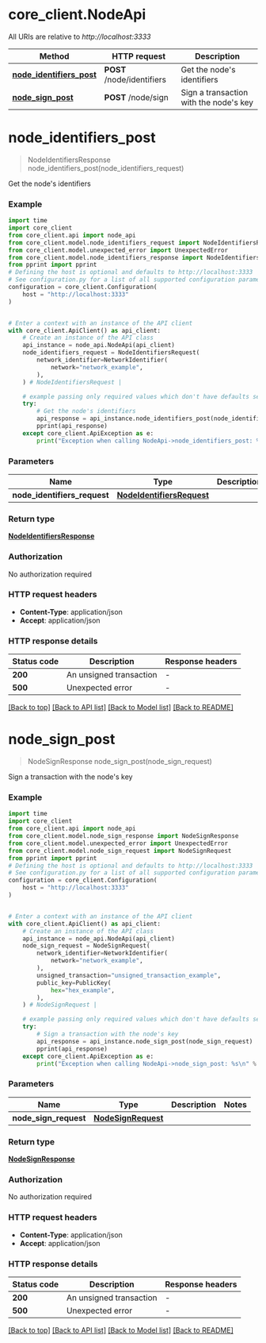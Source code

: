 # core_client.NodeApi

All URIs are relative to *http://localhost:3333*

Method | HTTP request | Description
------------- | ------------- | -------------
[**node_identifiers_post**](NodeApi.md#node_identifiers_post) | **POST** /node/identifiers | Get the node&#39;s identifiers
[**node_sign_post**](NodeApi.md#node_sign_post) | **POST** /node/sign | Sign a transaction with the node&#39;s key


# **node_identifiers_post**
> NodeIdentifiersResponse node_identifiers_post(node_identifiers_request)

Get the node's identifiers

### Example

```python
import time
import core_client
from core_client.api import node_api
from core_client.model.node_identifiers_request import NodeIdentifiersRequest
from core_client.model.unexpected_error import UnexpectedError
from core_client.model.node_identifiers_response import NodeIdentifiersResponse
from pprint import pprint
# Defining the host is optional and defaults to http://localhost:3333
# See configuration.py for a list of all supported configuration parameters.
configuration = core_client.Configuration(
    host = "http://localhost:3333"
)


# Enter a context with an instance of the API client
with core_client.ApiClient() as api_client:
    # Create an instance of the API class
    api_instance = node_api.NodeApi(api_client)
    node_identifiers_request = NodeIdentifiersRequest(
        network_identifier=NetworkIdentifier(
            network="network_example",
        ),
    ) # NodeIdentifiersRequest | 

    # example passing only required values which don't have defaults set
    try:
        # Get the node's identifiers
        api_response = api_instance.node_identifiers_post(node_identifiers_request)
        pprint(api_response)
    except core_client.ApiException as e:
        print("Exception when calling NodeApi->node_identifiers_post: %s\n" % e)
```


### Parameters

Name | Type | Description  | Notes
------------- | ------------- | ------------- | -------------
 **node_identifiers_request** | [**NodeIdentifiersRequest**](NodeIdentifiersRequest.md)|  |

### Return type

[**NodeIdentifiersResponse**](NodeIdentifiersResponse.md)

### Authorization

No authorization required

### HTTP request headers

 - **Content-Type**: application/json
 - **Accept**: application/json


### HTTP response details
| Status code | Description | Response headers |
|-------------|-------------|------------------|
**200** | An unsigned transaction |  -  |
**500** | Unexpected error |  -  |

[[Back to top]](#) [[Back to API list]](../README.md#documentation-for-api-endpoints) [[Back to Model list]](../README.md#documentation-for-models) [[Back to README]](../README.md)

# **node_sign_post**
> NodeSignResponse node_sign_post(node_sign_request)

Sign a transaction with the node's key

### Example

```python
import time
import core_client
from core_client.api import node_api
from core_client.model.node_sign_response import NodeSignResponse
from core_client.model.unexpected_error import UnexpectedError
from core_client.model.node_sign_request import NodeSignRequest
from pprint import pprint
# Defining the host is optional and defaults to http://localhost:3333
# See configuration.py for a list of all supported configuration parameters.
configuration = core_client.Configuration(
    host = "http://localhost:3333"
)


# Enter a context with an instance of the API client
with core_client.ApiClient() as api_client:
    # Create an instance of the API class
    api_instance = node_api.NodeApi(api_client)
    node_sign_request = NodeSignRequest(
        network_identifier=NetworkIdentifier(
            network="network_example",
        ),
        unsigned_transaction="unsigned_transaction_example",
        public_key=PublicKey(
            hex="hex_example",
        ),
    ) # NodeSignRequest | 

    # example passing only required values which don't have defaults set
    try:
        # Sign a transaction with the node's key
        api_response = api_instance.node_sign_post(node_sign_request)
        pprint(api_response)
    except core_client.ApiException as e:
        print("Exception when calling NodeApi->node_sign_post: %s\n" % e)
```


### Parameters

Name | Type | Description  | Notes
------------- | ------------- | ------------- | -------------
 **node_sign_request** | [**NodeSignRequest**](NodeSignRequest.md)|  |

### Return type

[**NodeSignResponse**](NodeSignResponse.md)

### Authorization

No authorization required

### HTTP request headers

 - **Content-Type**: application/json
 - **Accept**: application/json


### HTTP response details
| Status code | Description | Response headers |
|-------------|-------------|------------------|
**200** | An unsigned transaction |  -  |
**500** | Unexpected error |  -  |

[[Back to top]](#) [[Back to API list]](../README.md#documentation-for-api-endpoints) [[Back to Model list]](../README.md#documentation-for-models) [[Back to README]](../README.md)

